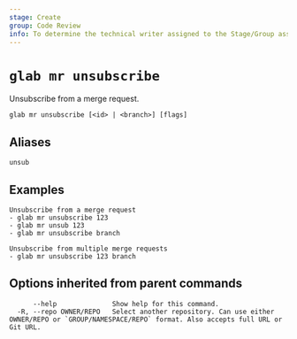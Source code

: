 ```yaml
---
stage: Create
group: Code Review
info: To determine the technical writer assigned to the Stage/Group associated with this page, see https://about.gitlab.com/handbook/product/ux/technical-writing/#assignments
---
```


<!--
This documentation is auto generated by a script.
Please do not edit this file directly. Run `make gen-docs` instead.
-->

# `glab mr unsubscribe`

Unsubscribe from a merge request.

```plaintext
glab mr unsubscribe [<id> | <branch>] [flags]
```

## Aliases

```plaintext
unsub
```

## Examples

```plaintext
Unsubscribe from a merge request
- glab mr unsubscribe 123
- glab mr unsub 123
- glab mr unsubscribe branch

Unsubscribe from multiple merge requests
- glab mr unsubscribe 123 branch

```

## Options inherited from parent commands

```plaintext
      --help              Show help for this command.
  -R, --repo OWNER/REPO   Select another repository. Can use either OWNER/REPO or `GROUP/NAMESPACE/REPO` format. Also accepts full URL or Git URL.
```
